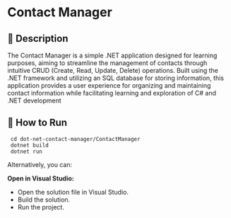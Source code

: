 # Contact Manager

## 📖  Description 

The Contact Manager is a simple .NET application designed for learning purposes, aiming to streamline the management of contacts through intuitive CRUD (Create, Read, Update, Delete) operations. 
Built using the .NET framework and utilizing an SQL database for storing information, this application provides a user experience for organizing and maintaining contact information while facilitating learning and exploration of C# and .NET development


## 🔧 How to Run

     cd dot-net-contact-manager/ContactManager
     dotnet build
     dotnet run

Alternatively, you can:
   
**Open in Visual Studio:**
   - Open the solution file in Visual Studio.
   - Build the solution.
   - Run the project.
